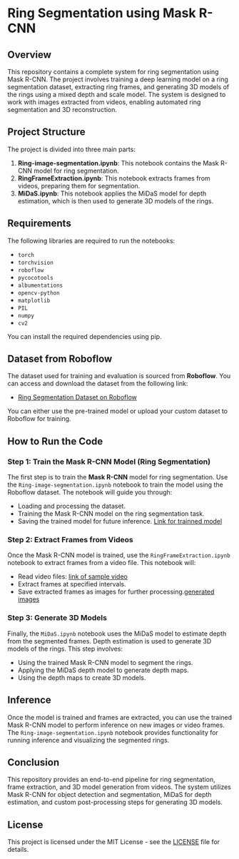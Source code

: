 # Ring Segmentation using Mask R-CNN

## Overview

This repository contains a complete system for ring segmentation using Mask R-CNN. The project involves training a deep learning model on a ring segmentation dataset, extracting ring frames, and generating 3D models of the rings using a mixed depth and scale model. The system is designed to work with images extracted from videos, enabling automated ring segmentation and 3D reconstruction.

## Project Structure

The project is divided into three main parts:

1. **Ring-image-segmentation.ipynb**: This notebook contains the Mask R-CNN model for ring segmentation.
2. **RingFrameExtraction.ipynb**: This notebook extracts frames from videos, preparing them for segmentation.
3. **MiDaS.ipynb**: This notebook applies the MiDaS model for depth estimation, which is then used to generate 3D models of the rings.

## Requirements

The following libraries are required to run the notebooks:

- `torch`
- `torchvision`
- `roboflow`
- `pycocotools`
- `albumentations`
- `opencv-python`
- `matplotlib`
- `PIL`
- `numpy`
- `cv2`

You can install the required dependencies using pip.

## Dataset from Roboflow

The dataset used for training and evaluation is sourced from **Roboflow**. You can access and download the dataset from the following link:

- [Ring Segmentation Dataset on Roboflow](https://universe.roboflow.com/postcards-c0lec/ring-segmentation-zdria/dataset/2)

You can either use the pre-trained model or upload your custom dataset to Roboflow for training.

## How to Run the Code

### Step 1: Train the Mask R-CNN Model (Ring Segmentation)

The first step is to train the **Mask R-CNN** model for ring segmentation. Use the `Ring-image-segmentation.ipynb` notebook to train the model using the Roboflow dataset. The notebook will guide you through:

- Loading and processing the dataset.
- Training the Mask R-CNN model on the ring segmentation task.
- Saving the trained model for future inference. [Link for trainned model](https://drive.google.com/drive/folders/1o9ueta73Bnf_ahY7Bu1DnabO1RIOezHK?usp=drive_link)

### Step 2: Extract Frames from Videos

Once the Mask R-CNN model is trained, use the `RingFrameExtraction.ipynb` notebook to extract frames from a video file. This notebook will:

- Read video files: [link of sample video](https://drive.google.com/file/d/1DrobI9aun48xQ6sAGBH2jxLHjm2ASFV-/view?usp=drive_link)
- Extract frames at specified intervals.
- Save extracted frames as images for further processing.[generated images](https://drive.google.com/drive/folders/1FGjOaJkgJbyncHMtRdLx4ucc2svufGZw?usp=drive_link)

### Step 3: Generate 3D Models

Finally, the `MiDaS.ipynb` notebook uses the MiDaS model to estimate depth from the segmented frames. Depth estimation is used to generate 3D models of the rings. This step involves:

- Using the trained Mask R-CNN model to segment the rings.
- Applying the MiDaS depth model to generate depth maps.
- Using the depth maps to create 3D models.

## Inference

Once the model is trained and frames are extracted, you can use the trained Mask R-CNN model to perform inference on new images or video frames. The `Ring-image-segmentation.ipynb` notebook provides functionality for running inference and visualizing the segmented rings.

## Conclusion

This repository provides an end-to-end pipeline for ring segmentation, frame extraction, and 3D model generation from videos. The system utilizes Mask R-CNN for object detection and segmentation, MiDaS for depth estimation, and custom post-processing steps for generating 3D models.

## License

This project is licensed under the MIT License - see the [LICENSE](LICENSE) file for details.

